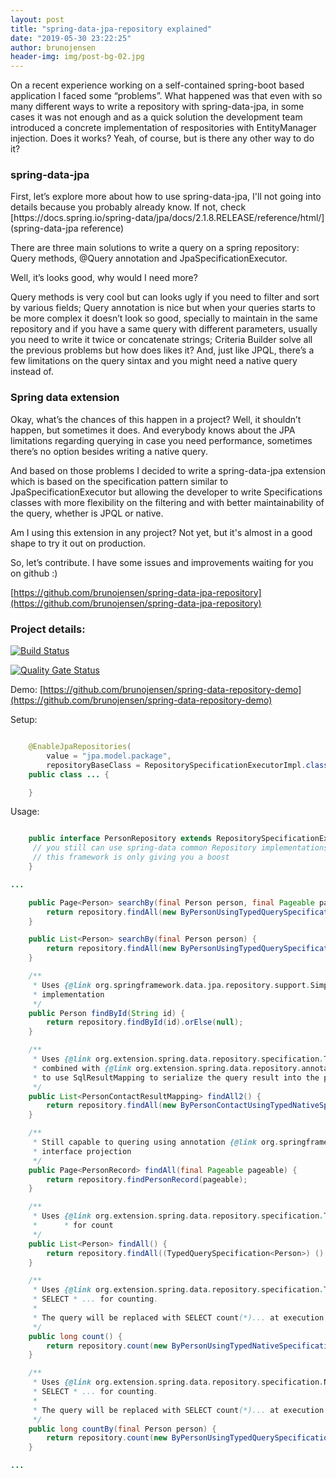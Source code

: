 ```yaml
---
layout: post
title: "spring-data-jpa-repository explained"
date: "2019-05-30 23:22:25"
author: brunojensen
header-img: img/post-bg-02.jpg
---
```

<p>On a recent experience working on a self-contained spring-boot based application I faced some “problems”. What happened was that even with so many different ways to write a repository with spring-data-jpa, in some cases it was not enough and as a quick solution the development team introduced a concrete implementation of respositories with EntityManager injection. Does it works? Yeah, of course, but is there any other way to do it? </p>
<h3>spring-data-jpa</h3>
<p>First, let’s explore more about how to use spring-data-jpa, I'll not going into details because you probably already know. If not, check [https://docs.spring.io/spring-data/jpa/docs/2.1.8.RELEASE/reference/html/](spring-data-jpa reference)</p>
<p>There are  three main solutions to write a query on a spring repository: Query methods, @Query annotation and JpaSpecificationExecutor.</p>
<p>Well, it’s looks good, why would I need more?</p>

<p>Query methods is very cool but can looks ugly if you need to filter and sort by various fields; Query annotation is nice but when your queries starts to be more complex it doesn’t look so good, specially to maintain in the same repository and if you have a same query with different parameters, usually you need to write it twice or concatenate strings; Criteria Builder solve all the previous problems but how does likes it? And, just like JPQL, there’s a few limitations on the query sintax and you might need a native query instead of.</p>

<h3>Spring data extension</h3>

<p>Okay, what’s the chances of this happen in a project? Well, it shouldn’t happen, but sometimes it does. And everybody knows about the JPA limitations regarding querying in case you need performance, sometimes there’s no option besides writing a native query.</p> 

<p>And based on those problems I decided to write a spring-data-jpa extension which is based on the specification pattern similar to JpaSpecificationExecutor but allowing the developer to write Specifications classes with more flexibility on the filtering and with better maintainability of the query, whether is JPQL or native.</p>

<p>Am I using this extension in any project? Not yet, but it's almost in a good shape to try it out on production.</p>

<p>So, let’s contribute. I have some issues and improvements waiting for you on github :)</p>

[https://github.com/brunojensen/spring-data-jpa-repository](https://github.com/brunojensen/spring-data-jpa-repository)

<h3>Project details: </h3>

[![Build Status](https://travis-ci.org/brunojensen/spring-data-jpa-repository.svg?branch=master)](https://travis-ci.org/brunojensen/spring-data-jpa-repository)

[![Quality Gate Status](https://sonarcloud.io/api/project_badges/measure?project=spring.data.repository%3Aspring-data-jpa-repository&metric=alert_status)](https://sonarcloud.io/dashboard?id=spring.data.repository%3Aspring-data-jpa-repository)

Demo:
[https://github.com/brunojensen/spring-data-repository-demo](https://github.com/brunojensen/spring-data-repository-demo)

Setup:

```java

    @EnableJpaRepositories(
        value = "jpa.model.package",
        repositoryBaseClass = RepositorySpecificationExecutorImpl.class)
    public class ... {

    }

```

Usage:

```java

    public interface PersonRepository extends RepositorySpecificationExecutor<Person, String> {
     // you still can use spring-data common Repository implementations
     // this framework is only giving you a boost
    }

```

```java
...

    public Page<Person> searchBy(final Person person, final Pageable pageable) {
        return repository.findAll(new ByPersonUsingTypedQuerySpecification(person), pageable);
    }

    public List<Person> searchBy(final Person person) {
        return repository.findAll(new ByPersonUsingTypedQuerySpecification(person));
    }

    /**
     * Uses {@link org.springframework.data.jpa.repository.support.SimpleJpaRepository}
     * implementation
     */
    public Person findById(String id) {
        return repository.findById(id).orElse(null);
    }

    /**
     * Uses {@link org.extension.spring.data.repository.specification.TypedNativeQuerySpecification}
     * combined with {@link org.extension.spring.data.repository.annotations.TypedAsSqlResultSetMapping}
     * to use SqlResultMapping to serialize the query result into the pre-defined object.
     */
    public List<PersonContactResultMapping> findAll2() {
        return repository.findAll(new ByPersonContactUsingTypedNativeSpecification(), PersonContactResultMapping.class);
    }

    /**
     * Still capable to quering using annotation {@link org.springframework.data.jpa.repository.Query} and
     * interface projection
     */
    public Page<PersonRecord> findAll(final Pageable pageable) {
        return repository.findPersonRecord(pageable);
    }

    /**
     * Uses {@link org.extension.spring.data.repository.specification.TypedNativeQuerySpecification}
     *      * for count
     */
    public List<Person> findAll() {
        return repository.findAll((TypedQuerySpecification<Person>) () -> "SELECT * FROM Person");
    }

    /**
     * Uses {@link org.extension.spring.data.repository.specification.TypedNativeQuerySpecification} with
     * SELECT * ... for counting.
     *
     * The query will be replaced with SELECT count(*)... at execution time.
     */
    public long count() {
        return repository.count(new ByPersonUsingTypedNativeSpecification());
    }

    /**
     * Uses {@link org.extension.spring.data.repository.specification.NativeQuerySpecification} with
     * SELECT * ... for counting.
     *
     * The query will be replaced with SELECT count(*)... at execution time.
     */
    public long countBy(final Person person) {
        return repository.count(new ByPersonUsingTypedQuerySpecification(person);
    }

...

```
